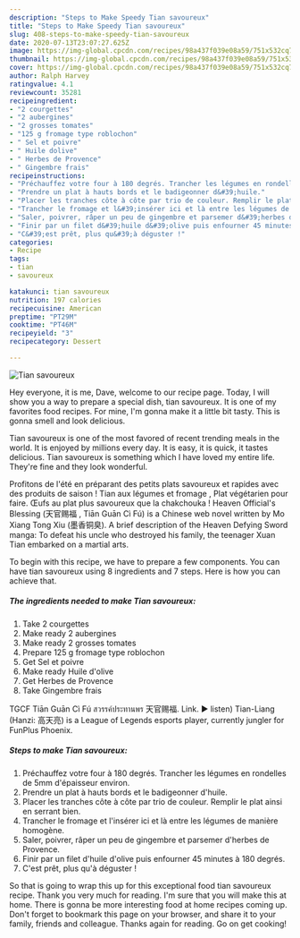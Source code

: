 ```yaml
---
description: "Steps to Make Speedy Tian savoureux"
title: "Steps to Make Speedy Tian savoureux"
slug: 408-steps-to-make-speedy-tian-savoureux
date: 2020-07-13T23:07:27.625Z
image: https://img-global.cpcdn.com/recipes/98a437f039e08a59/751x532cq70/tian-savoureux-photo-principale-de-la-recette.jpg
thumbnail: https://img-global.cpcdn.com/recipes/98a437f039e08a59/751x532cq70/tian-savoureux-photo-principale-de-la-recette.jpg
cover: https://img-global.cpcdn.com/recipes/98a437f039e08a59/751x532cq70/tian-savoureux-photo-principale-de-la-recette.jpg
author: Ralph Harvey
ratingvalue: 4.1
reviewcount: 35281
recipeingredient:
- "2 courgettes"
- "2 aubergines"
- "2 grosses tomates"
- "125 g fromage type roblochon"
- " Sel et poivre"
- " Huile dolive"
- " Herbes de Provence"
- " Gingembre frais"
recipeinstructions:
- "Préchauffez votre four à 180 degrés. Trancher les légumes en rondelles de 5mm d&#39;épaisseur environ."
- "Prendre un plat à hauts bords et le badigeonner d&#39;huile."
- "Placer les tranches côte à côte par trio de couleur. Remplir le plat ainsi en serrant bien."
- "Trancher le fromage et l&#39;insérer ici et là entre les légumes de manière homogène."
- "Saler, poivrer, râper un peu de gingembre et parsemer d&#39;herbes de Provence."
- "Finir par un filet d&#39;huile d&#39;olive puis enfourner 45 minutes à 180 degrés."
- "C&#39;est prêt, plus qu&#39;à déguster !"
categories:
- Recipe
tags:
- tian
- savoureux

katakunci: tian savoureux 
nutrition: 197 calories
recipecuisine: American
preptime: "PT29M"
cooktime: "PT46M"
recipeyield: "3"
recipecategory: Dessert

---
```



![Tian savoureux](https://img-global.cpcdn.com/recipes/98a437f039e08a59/751x532cq70/tian-savoureux-photo-principale-de-la-recette.jpg)

Hey everyone, it is me, Dave, welcome to our recipe page. Today, I will show you a way to prepare a special dish, tian savoureux. It is one of my favorites food recipes. For mine, I'm gonna make it a little bit tasty. This is gonna smell and look delicious.

Tian savoureux is one of the most favored of recent trending meals in the world. It is enjoyed by millions every day. It is easy, it is quick, it tastes delicious. Tian savoureux is something which I have loved my entire life. They're fine and they look wonderful.

Profitons de l&#39;été en préparant des petits plats savoureux et rapides avec des produits de saison ! Tian aux légumes et fromage , Plat végétarien pour faire. Œufs au plat plus savoureux que la chakchouka ! Heaven Official&#39;s Blessing (天官赐福 , Tiān Guān Cì Fú) is a Chinese web novel written by Mo Xiang Tong Xiu (墨香铜臭). A brief description of the Heaven Defying Sword manga: To defeat his uncle who destroyed his family, the teenager Xuan Tian embarked on a martial arts.


To begin with this recipe, we have to prepare a few components. You can have tian savoureux using 8 ingredients and 7 steps. Here is how you can achieve that.

<!--inarticleads1-->

##### The ingredients needed to make Tian savoureux:

1. Take 2 courgettes
1. Make ready 2 aubergines
1. Make ready 2 grosses tomates
1. Prepare 125 g fromage type roblochon
1. Get  Sel et poivre
1. Make ready  Huile d&#39;olive
1. Get  Herbes de Provence
1. Take  Gingembre frais


TGCF Tiān Guān Cì Fú สวรรค์ประทานพร 天官赐福. Link. ▶️ listen) Tian-Liang (Hanzi: 高天亮) is a League of Legends esports player, currently jungler for FunPlus Phoenix. 

<!--inarticleads2-->

##### Steps to make Tian savoureux:

1. Préchauffez votre four à 180 degrés. Trancher les légumes en rondelles de 5mm d&#39;épaisseur environ.
1. Prendre un plat à hauts bords et le badigeonner d&#39;huile.
1. Placer les tranches côte à côte par trio de couleur. Remplir le plat ainsi en serrant bien.
1. Trancher le fromage et l&#39;insérer ici et là entre les légumes de manière homogène.
1. Saler, poivrer, râper un peu de gingembre et parsemer d&#39;herbes de Provence.
1. Finir par un filet d&#39;huile d&#39;olive puis enfourner 45 minutes à 180 degrés.
1. C&#39;est prêt, plus qu&#39;à déguster !




So that is going to wrap this up for this exceptional food tian savoureux recipe. Thank you very much for reading. I'm sure that you will make this at home. There is gonna be more interesting food at home recipes coming up. Don't forget to bookmark this page on your browser, and share it to your family, friends and colleague. Thanks again for reading. Go on get cooking!
